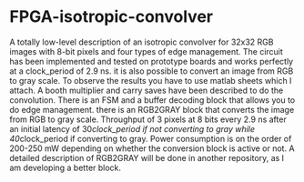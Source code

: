 # FPGA-isotropic-convolver
A totally low-level description of an isotropic convolver for 32x32 RGB images with 8-bit pixels and four types of edge management. The circuit has been implemented and tested on prototype boards and works perfectly at a clock_period of 2.9 ns. it is also possible to convert an image from RGB to gray scale. To observe the results you have to use matlab sheets which I attach.
A booth multiplier and carry saves have been described to do the convolution. There is an FSM and a buffer decoding block that allows you to do edge management. there is an RGB2GRAY block that converts the image from RGB to gray scale. 
Throughput of 3 pixels at 8 bits every 2.9 ns after an initial latency of 30*clock_period if not converting to gray while 40*clock_period if converting to gray. Power consumption is on the order of 200-250 mW depending on whether the conversion block is active or not.
A detailed description of RGB2GRAY will be done in another repository, as I am developing a better block.
